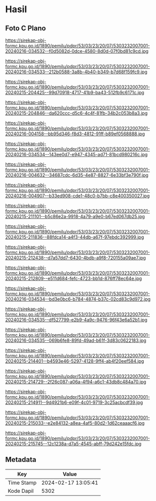 # Hasil

## Foto C Plano

https://sirekap-obj-formc.kpu.go.id/1890/pemilu/pdpr/53/03/23/20/07/5303232007001-20240216-034532--f0d5082d-0dce-4580-8d0d-07f0bd81c9cd.jpg

https://sirekap-obj-formc.kpu.go.id/1890/pemilu/pdpr/53/03/23/20/07/5303232007001-20240216-034533--212b0588-3a8b-4b40-b349-b7d68f159fc9.jpg

https://sirekap-obj-formc.kpu.go.id/1890/pemilu/pdpr/53/03/23/20/07/5303232007001-20240215-204425--99d70918-4717-41b9-ba43-512fb9c6171c.jpg

https://sirekap-obj-formc.kpu.go.id/1890/pemilu/pdpr/53/03/23/20/07/5303232007001-20240215-204846--da620ccc-d5c6-4c4f-81fb-34b2c053b8a3.jpg

https://sirekap-obj-formc.kpu.go.id/1890/pemilu/pdpr/53/03/23/20/07/5303232007001-20240216-004158--bb95d346-f8d3-4812-91ff-b89ef0568888.jpg

https://sirekap-obj-formc.kpu.go.id/1890/pemilu/pdpr/53/03/23/20/07/5303232007001-20240216-034534--143ee0d7-e947-4345-ad71-81bcd980216c.jpg

https://sirekap-obj-formc.kpu.go.id/1890/pemilu/pdpr/53/03/23/20/07/5303232007001-20240216-004632--34687cdc-6d35-4e87-8827-6e33bf3e790f.jpg

https://sirekap-obj-formc.kpu.go.id/1890/pemilu/pdpr/53/03/23/20/07/5303232007001-20240216-004907--b33ed908-cde1-48c0-b7bb-c8e400350027.jpg

https://sirekap-obj-formc.kpu.go.id/1890/pemilu/pdpr/53/03/23/20/07/5303232007001-20240215-211101--b5c86e2a-9918-4a79-a9e0-b67ed067db25.jpg

https://sirekap-obj-formc.kpu.go.id/1890/pemilu/pdpr/53/03/23/20/07/5303232007001-20240215-211836--88fdca14-a4f3-44db-a67f-97ebdc392999.jpg

https://sirekap-obj-formc.kpu.go.id/1890/pemilu/pdpr/53/03/23/20/07/5303232007001-20240215-212438--d7a57dd7-6430-4bdb-a9f8-720155a09ae7.jpg

https://sirekap-obj-formc.kpu.go.id/1890/pemilu/pdpr/53/03/23/20/07/5303232007001-20240215-212809--e511d684-fefc-4723-bb1d-876ff78ec64e.jpg

https://sirekap-obj-formc.kpu.go.id/1890/pemilu/pdpr/53/03/23/20/07/5303232007001-20240216-034534--bd3e0bc6-b784-4874-b37c-02cd83c9d972.jpg

https://sirekap-obj-formc.kpu.go.id/1890/pemilu/pdpr/53/03/23/20/07/5303232007001-20240216-034535--df527799-e2b9-4a9c-9476-96f43e6a52b1.jpg

https://sirekap-obj-formc.kpu.go.id/1890/pemilu/pdpr/53/03/23/20/07/5303232007001-20240216-034535--069b6fe8-89fd-49ad-b61f-3d83c0622183.jpg

https://sirekap-obj-formc.kpu.go.id/1890/pemilu/pdpr/53/03/23/20/07/5303232007001-20240215-214401--b4593e46-5297-4128-9ff4-ab4f20eef584.jpg

https://sirekap-obj-formc.kpu.go.id/1890/pemilu/pdpr/53/03/23/20/07/5303232007001-20240215-214729--2f26c087-a06a-4f94-a6c1-43db8c484a70.jpg

https://sirekap-obj-formc.kpu.go.id/1890/pemilu/pdpr/53/03/23/20/07/5303232007001-20240215-214911--9d4921b6-e09f-4c01-9719-3c25acbcdf39.jpg

https://sirekap-obj-formc.kpu.go.id/1890/pemilu/pdpr/53/03/23/20/07/5303232007001-20240215-215033--e2e84132-a8ea-4af5-80d2-1d62ceaaacf6.jpg

https://sirekap-obj-formc.kpu.go.id/1890/pemilu/pdpr/53/03/23/20/07/5303232007001-20240215-215745--12c1238a-d7a5-4545-abff-79d242e15fdc.jpg


## Metadata

| Key        | Value               |
| ---------- | ------------------- |
| Time Stamp | 2024-02-17 13:05:41 |
| Kode Dapil | 5302                |



